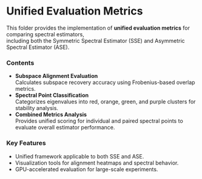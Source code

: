 # Unified Evaluation Metrics

This folder provides the implementation of **unified evaluation metrics** for comparing spectral estimators,  
including both the Symmetric Spectral Estimator (SSE) and Asymmetric Spectral Estimator (ASE).

### **Contents**
- **Subspace Alignment Evaluation**  
  Calculates subspace recovery accuracy using Frobenius-based overlap metrics.
- **Spectral Point Classification**  
  Categorizes eigenvalues into red, orange, green, and purple clusters for stability analysis.
- **Combined Metrics Analysis**  
  Provides unified scoring for individual and paired spectral points to evaluate overall estimator performance.

### **Key Features**
- Unified framework applicable to both SSE and ASE.
- Visualization tools for alignment heatmaps and spectral behavior.
- GPU-accelerated evaluation for large-scale experiments.

